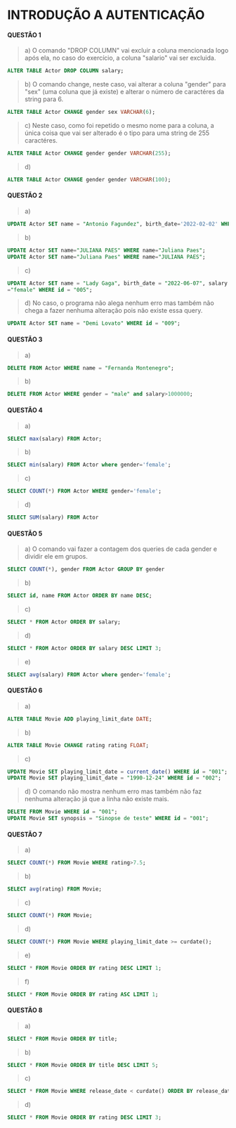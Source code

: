 # INTRODUÇÃO A AUTENTICAÇÃO

#### QUESTÃO 1 
>a) O comando "DROP COLUMN" vai excluir a coluna mencionada logo após ela, no caso do exercício, a coluna "salario" vai ser excluida. 
~~~SQL
ALTER TABLE Actor DROP COLUMN salary;
~~~
>b) O comando change, neste caso, vai alterar a coluna "gender" para "sex" (uma coluna que já existe) e alterar o número de caractéres da string para 6.
~~~SQL
ALTER TABLE Actor CHANGE gender sex VARCHAR(6);
~~~
>c) Neste caso, como foi repetido o mesmo nome para a coluna, a única coisa que vai ser alterado é o tipo para uma string de 255 caractéres. 
~~~SQL
ALTER TABLE Actor CHANGE gender gender VARCHAR(255);
~~~
>d)
~~~SQL
ALTER TABLE Actor CHANGE gender gender VARCHAR(100);
~~~
#### QUESTÃO 2
>a)  
~~~SQL
UPDATE Actor SET name = "Antonio Fagundez", birth_date='2022-02-02' WHERE id = "003";
~~~
>b)  
~~~SQL
UPDATE Actor SET name="JULIANA PAES" WHERE name="Juliana Paes";
UPDATE Actor SET name="Juliana Paes" WHERE name="JULIANA PAES";
~~~
>c) 
~~~SQL
UPDATE Actor SET name = "Lady Gaga", birth_date = "2022-06-07", salary = 10000045, gender 
="female" WHERE id = "005";
~~~
>d) No caso, o programa não alega nenhum erro mas também não chega a fazer nenhuma alteração pois não existe essa query.
~~~SQL
UPDATE Actor SET name = "Demi Lovato" WHERE id = "009";
~~~
#### QUESTÃO 3
>a)
~~~SQL
DELETE FROM Actor WHERE name = "Fernanda Montenegro";
~~~
>b)
~~~SQL
DELETE FROM Actor WHERE gender = "male" and salary>1000000;
~~~
#### QUESTÃO 4
>a)
~~~SQL
SELECT max(salary) FROM Actor;
~~~
>b)
~~~SQL
SELECT min(salary) FROM Actor where gender='female';
~~~
>c)
~~~SQL
SELECT COUNT(*) FROM Actor WHERE gender='female';
~~~
>d)
~~~SQL
SELECT SUM(salary) FROM Actor
~~~
#### QUESTÃO 5
>a) O comando vai fazer a contagem dos queries de cada gender e dividir ele em grupos.
~~~SQL
SELECT COUNT(*), gender FROM Actor GROUP BY gender
~~~
>b)
~~~SQL
SELECT id, name FROM Actor ORDER BY name DESC;
~~~
>c)
~~~SQL
SELECT * FROM Actor ORDER BY salary;
~~~
>d)
~~~SQL
SELECT * FROM Actor ORDER BY salary DESC LIMIT 3;
~~~
>e)
~~~SQL
SELECT avg(salary) FROM Actor where gender='female';
~~~
#### QUESTÃO 6
>a) 
~~~SQL
ALTER TABLE Movie ADD playing_limit_date DATE;
~~~
>b) 
~~~SQL
ALTER TABLE Movie CHANGE rating rating FLOAT;
~~~
>c) 
~~~SQL
UPDATE Movie SET playing_limit_date = current_date() WHERE id = "001";
UPDATE Movie SET playing_limit_date = "1990-12-24" WHERE id = "002";
~~~
>d) O comando não mostra nenhum erro mas também não faz nenhuma alteração já que a linha não existe mais. 
~~~SQL
DELETE FROM Movie WHERE id = "001";
UPDATE Movie SET synopsis = "Sinopse de teste" WHERE id = "001";
~~~
#### QUESTÃO 7
>a) 
~~~SQL
SELECT COUNT(*) FROM Movie WHERE rating>7.5;
~~~
>b) 
~~~SQL
SELECT avg(rating) FROM Movie;
~~~
>c) 
~~~SQL
SELECT COUNT(*) FROM Movie;
~~~
>d) 
~~~SQL
SELECT COUNT(*) FROM Movie WHERE playing_limit_date >= curdate();
~~~
>e) 
~~~SQL
SELECT * FROM Movie ORDER BY rating DESC LIMIT 1;
~~~
>f) 
~~~SQL
SELECT * FROM Movie ORDER BY rating ASC LIMIT 1;
~~~
#### QUESTÃO 8
>a) 
~~~SQL
SELECT * FROM Movie ORDER BY title;
~~~
>b) 
~~~SQL
SELECT * FROM Movie ORDER BY title DESC LIMIT 5;
~~~
>c) 
~~~SQL
SELECT * FROM Movie WHERE release_date < curdate() ORDER BY release_date DESC LIMIT 3;
~~~
>d) 
~~~SQL
SELECT * FROM Movie ORDER BY rating DESC LIMIT 3;
~~~